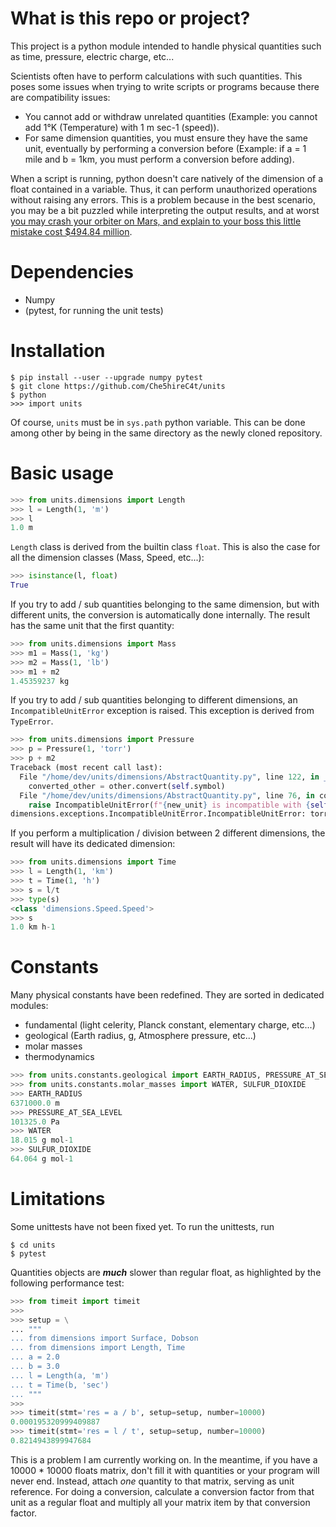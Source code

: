 # What is this repo or project?

This project is a python module intended to handle physical quantities such as time, pressure, electric charge, etc...

Scientists often have to perform calculations with such quantities. This poses some issues when trying to write scripts
or programs because there are compatibility issues:
- You cannot add or withdraw unrelated quantities (Example: you cannot add 1°K (Temperature) with 1 m sec-1 (speed)).
- For same dimension quantities, you must ensure they have the same unit, eventually by performing a conversion before
(Example: if a = 1 mile and b = 1km, you must perform a conversion before adding).

When a script is running, python doesn't care natively of the dimension of a float contained in a variable. Thus, it
can perform unauthorized operations without raising any errors. This is a problem because in the best scenario, you may
be a bit puzzled while interpreting the output results, and at worst [you may crash your orbiter on Mars, and explain to
your boss this little 
mistake cost $494.84 million](https://en.wikipedia.org/wiki/Mars_Climate_Orbiter#Cause_of_failure).

# Dependencies

- Numpy
- (pytest, for running the unit tests)

# Installation

```shell
$ pip install --user --upgrade numpy pytest
$ git clone https://github.com/Che5hireC4t/units
$ python
>>> import units
```
Of course, `units` must be in `sys.path` python variable. This can be done among other by being in the same directory
as the newly cloned repository.

# Basic usage

```python
>>> from units.dimensions import Length
>>> l = Length(1, 'm')
>>> l
1.0 m
```

`Length` class is derived from the builtin class `float`. This is also the case for all the dimension classes (Mass,
Speed, etc...):
```python
>>> isinstance(l, float)
True
```

If you try to add / sub quantities belonging to the same dimension, but with different units, the conversion is automatically
done internally. The result has the same unit that the first quantity:
```python
>>> from units.dimensions import Mass
>>> m1 = Mass(1, 'kg')
>>> m2 = Mass(1, 'lb')
>>> m1 + m2
1.45359237 kg
```

If you try to add / sub quantities belonging to different dimensions, an `IncompatibleUnitError` exception is raised.
This exception is derived from `TypeError`.
```python
>>> from units.dimensions import Pressure
>>> p = Pressure(1, 'torr')
>>> p + m2
Traceback (most recent call last):
  File "/home/dev/units/dimensions/AbstractQuantity.py", line 122, in __add__
    converted_other = other.convert(self.symbol)
  File "/home/dev/units/dimensions/AbstractQuantity.py", line 76, in convert
    raise IncompatibleUnitError(f"{new_unit} is incompatible with {self.symbol}") from None
dimensions.exceptions.IncompatibleUnitError.IncompatibleUnitError: torr is incompatible with kg
```

If you perform a multiplication / division between 2 different dimensions, the result will have its dedicated dimension:
```python
>>> from units.dimensions import Time
>>> l = Length(1, 'km')
>>> t = Time(1, 'h')
>>> s = l/t
>>> type(s)
<class 'dimensions.Speed.Speed'>
>>> s
1.0 km h-1
```

# Constants

Many physical constants have been redefined. They are sorted in dedicated modules:
- fundamental (light celerity, Planck constant, elementary charge, etc...)
- geological (Earth radius, g, Atmosphere pressure, etc...)
- molar masses
- thermodynamics

```python
>>> from units.constants.geological import EARTH_RADIUS, PRESSURE_AT_SEA_LEVEL
>>> from units.constants.molar_masses import WATER, SULFUR_DIOXIDE
>>> EARTH_RADIUS
6371000.0 m
>>> PRESSURE_AT_SEA_LEVEL
101325.0 Pa
>>> WATER
18.015 g mol-1
>>> SULFUR_DIOXIDE
64.064 g mol-1
```

# Limitations

Some unittests have not been fixed yet. To run the unittests, run
```shell
$ cd units
$ pytest
```

Quantities objects are ***much*** slower than regular float, as highlighted by the following performance test:
```python
>>> from timeit import timeit
>>> 
>>> setup = \
... """
... from dimensions import Surface, Dobson
... from dimensions import Length, Time
... a = 2.0
... b = 3.0
... l = Length(a, 'm')
... t = Time(b, 'sec')
... """
>>> 
>>> timeit(stmt='res = a / b', setup=setup, number=10000)
0.000195320999409887
>>> timeit(stmt='res = l / t', setup=setup, number=10000)
0.8214943899947684
```

This is a problem I am currently working on. In the meantime, if you have a 10000 * 10000 floats matrix, don't fill it
with quantities or your program will never end. Instead, attach *one* quantity to that matrix, serving as unit
reference. For doing a conversion, calculate a conversion factor from that unit as a regular float and multiply all your
matrix item by that conversion factor.